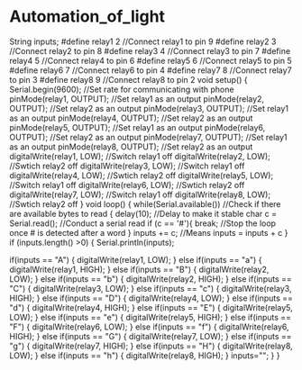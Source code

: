 # Automation_of_light
String inputs;
#define relay1 2 //Connect relay1 to pin 9
#define relay2 3 //Connect relay2 to pin 8
#define relay3 4 //Connect relay3 to pin 7
#define relay4 5 //Connect relay4 to pin 6
#define relay5 6 //Connect relay5 to pin 5
#define relay6 7 //Connect relay6 to pin 4
#define relay7 8 //Connect relay7 to pin 3
#define relay8 9 //Connect relay8 to pin 2
void setup()
{
Serial.begin(9600); //Set rate for communicating with phone
pinMode(relay1, OUTPUT); //Set relay1 as an output
pinMode(relay2, OUTPUT); //Set relay2 as an output
pinMode(relay3, OUTPUT); //Set relay1 as an output
pinMode(relay4, OUTPUT); //Set relay2 as an output
pinMode(relay5, OUTPUT); //Set relay1 as an output
pinMode(relay6, OUTPUT); //Set relay2 as an output
pinMode(relay7, OUTPUT); //Set relay1 as an output
pinMode(relay8, OUTPUT); //Set relay2 as an output
digitalWrite(relay1, LOW); //Switch relay1 off
digitalWrite(relay2, LOW); //Swtich relay2 off
digitalWrite(relay3, LOW); //Switch relay1 off
digitalWrite(relay4, LOW); //Swtich relay2 off
digitalWrite(relay5, LOW); //Switch relay1 off
digitalWrite(relay6, LOW); //Swtich relay2 off
digitalWrite(relay7, LOW); //Switch relay1 off
digitalWrite(relay8, LOW); //Swtich relay2 off
}
void loop()
{
while(Serial.available()) //Check if there are available bytes to read
{
delay(10); //Delay to make it stable
char c = Serial.read(); //Conduct a serial read
if (c == '#'){
break; //Stop the loop once # is detected after a word
}
inputs += c; //Means inputs = inputs + c
}
if (inputs.length() >0)
{
Serial.println(inputs);

if(inputs == "A")
{
digitalWrite(relay1, LOW);
}
else if(inputs == "a")
{
digitalWrite(relay1, HIGH);
}
else if(inputs == "B")
{
digitalWrite(relay2, LOW);
}
else if(inputs == "b")
{
digitalWrite(relay2, HIGH);
}
else if(inputs == "C")
{
digitalWrite(relay3, LOW);
}
else if(inputs == "c")
{
digitalWrite(relay3, HIGH);
}
else if(inputs == "D")
{
digitalWrite(relay4, LOW);
}
else if(inputs == "d")
{
digitalWrite(relay4, HIGH);
}
else if(inputs == "E")
{
digitalWrite(relay5, LOW);
}
else if(inputs == "e")
{
digitalWrite(relay5, HIGH);
}
else if(inputs == "F")
{
digitalWrite(relay6, LOW);
}
else if(inputs == "f")
{
digitalWrite(relay6, HIGH);
}
else if(inputs == "G")
{
digitalWrite(relay7, LOW);
}
else if(inputs == "g")
{
digitalWrite(relay7, HIGH);
}
else if(inputs == "H")
{
digitalWrite(relay8, LOW);
}
else if(inputs == "h")
{
digitalWrite(relay8, HIGH);
}
inputs="";
}
}
